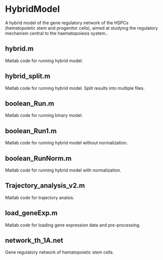 # HybridModel
A hybrid model of the gene regulatory network of the HSPCs (hematopoietic stem and progenitor cells), aimed at studying the regulatory mechanism central to the haematopoiesis system..

## hybrid.m
Matlab code for running hybrid model. 

## hybrid_split.m
Matlab code for running hybrid model. Split results into multiple files.

## boolean_Run.m
Matlab code for running binary model.

## boolean_Run1.m
Matlab code for running hybrid model without normalization.

## boolean_RunNorm.m
Matlab code for running hybrid model with normalization.

## Trajectory_analysis_v2.m
Matlab code for trajectory analsis.

## load_geneExp.m
Matlab code for loading gene expression data and pre-processing.

## network_th_1A.net
Gene regulatory network of hematopoietic stem cells.



